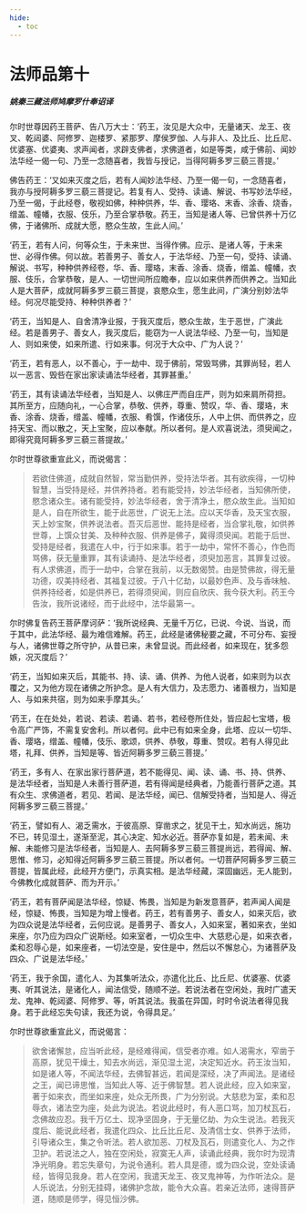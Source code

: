 ```yaml
---
hide:
  - toc
---
```


# **法师品第十**

##### 姚秦三藏法师鸠摩罗什奉诏译

尔时世尊因药王菩萨、告八万大士：‘药王，汝见是大众中，无量诸天、龙王、夜叉、乾闼婆、阿修罗、迦楼罗、紧那罗、摩侯罗伽、人与非人、及比丘、比丘尼、优婆塞、优婆夷、求声闻者，求辟支佛者，求佛道者，如是等类，咸于佛前、闻妙法华经一偈一句、乃至一念随喜者，我皆与授记，当得阿耨多罗三藐三菩提。’

佛告药王：‘又如来灭度之后，若有人闻妙法华经、乃至一偈一句，一念随喜者，我亦与授阿耨多罗三藐三菩提记。若复有人、受持、读诵、解说、书写妙法华经，乃至一偈，于此经卷，敬视如佛，种种供养，华、香、璎珞、末香、涂香、烧香，缯盖、幢幡，衣服、伎乐，乃至合掌恭敬。药王，当知是诸人等、已曾供养十万亿佛，于诸佛所、成就大愿，愍众生故，生此人间。’

‘药王，若有人问，何等众生，于未来世、当得作佛。应示、是诸人等，于未来世、必得作佛。何以故。若善男子、善女人，于法华经、乃至一句，受持、读诵、解说、书写，种种供养经卷，华、香、璎珞，末香、涂香、烧香，缯盖、幢幡，衣服、伎乐，合掌恭敬，是人、一切世间所应瞻奉，应以如来供养而供养之。当知此人是大菩萨，成就阿耨多罗三藐三菩提，哀愍众生，愿生此间，广演分别妙法华经。何况尽能受持、种种供养者？’

‘药王，当知是人、自舍清净业报，于我灭度后，愍众生故，生于恶世，广演此经。若是善男子、善女人，我灭度后，能窃为一人说法华经、乃至一句，当知是人、则如来使，如来所遣、行如来事。何况于大众中、广为人说？’

‘药王，若有恶人，以不善心，于一劫中、现于佛前，常毁骂佛，其罪尚轻，若人以一恶言、毁呰在家出家读诵法华经者，其罪甚重。’

‘药王，其有读诵法华经者，当知是人、以佛庄严而自庄严，则为如来肩所荷担。其所至方，应随向礼，一心合掌，恭敬、供养，尊重、赞叹，华、香、璎珞，末香、涂香、烧香，缯盖、幢幡，衣服、肴馔，作诸伎乐，人中上供、而供养之，应持天宝、而以散之，天上宝聚，应以奉献。所以者何。是人欢喜说法，须臾闻之，即得究竟阿耨多罗三藐三菩提故。’

尔时世尊欲重宣此义，而说偈言：

> 若欲住佛道，成就自然智，常当勤供养，受持法华者。其有欲疾得，一切种智慧，当受持是经，并供养持者。若有能受持，妙法华经者，当知佛所使，愍念诸众生。诸有能受持，妙法华经者，舍于清净土，愍众故生此。当知如是人，自在所欲生，能于此恶世，广说无上法。应以天华香，及天宝衣服，天上妙宝聚，供养说法者。吾灭后恶世、能持是经者，当合掌礼敬，如供养世尊，上馔众甘美、及种种衣服、供养是佛子，冀得须臾闻。若能于后世、受持是经者，我遣在人中，行于如来事。若于一劫中，常怀不善心，作色而骂佛，获无量重罪，其有读诵持、是法华经者，须臾加恶言，其罪复过彼。有人求佛道，而于一劫中，合掌在我前，以无数偈赞。由是赞佛故，得无量功德，叹美持经者、其福复过彼。于八十亿劫，以最妙色声、及与香味触、供养持经者，如是供养已，若得须臾闻，则应自欣庆、我今获大利。药王今告汝，我所说诸经，而于此经中，法华最第一。

尔时佛复告药王菩萨摩诃萨：‘我所说经典、无量千万亿，已说、今说、当说，而于其中，此法华经、最为难信难解。药王，此经是诸佛秘要之藏，不可分布、妄授与人，诸佛世尊之所守护，从昔已来，未曾显说。而此经者，如来现在，犹多怨嫉，况灭度后？’

‘药王，当知如来灭后，其能书、持、读、诵、供养、为他人说者，如来则为以衣覆之，又为他方现在诸佛之所护念。是人有大信力，及志愿力、诸善根力，当知是人、与如来共宿，则为如来手摩其头。’

‘药王，在在处处，若说、若读、若诵、若书，若经卷所住处，皆应起七宝塔，极令高广严饰，不需复安舍利。所以者何。此中已有如来全身，此塔、应以一切华、香、璎珞，缯盖、幢幡，伎乐、歌颂，供养、恭敬，尊重、赞叹。若有人得见此塔，礼拜、供养，当知是等、皆近阿耨多罗三藐三菩提。’

‘药王，多有人、在家出家行菩萨道，若不能得见、闻、读、诵、书、持、供养、是法华经者，当知是人未善行菩萨道，若有得闻是经典者，乃能善行菩萨之道。其有众生、求佛道者，若见、若闻、是法华经，闻已、信解受持者，当知是人、得近阿耨多罗三藐三菩提。’

‘药王，譬如有人、渴乏需水，于彼高原、穿凿求之，犹见干土，知水尚远，施功不已，转见湿土，遂渐至泥，其心决定、知水必近。菩萨亦复如是，若未闻、未解、未能修习是法华经者，当知是人、去阿耨多罗三藐三菩提尚远，若得闻、解、思惟、修习，必知得近阿耨多罗三藐三菩提。所以者何。一切菩萨阿耨多罗三藐三菩提，皆属此经，此经开方便门，示真实相。是法华经藏，深固幽远，无人能到，今佛教化成就菩萨、而为开示。’

‘药王，若有菩萨闻是法华经，惊疑、怖畏，当知是为新发意菩萨，若声闻人闻是经，惊疑、怖畏，当知是为增上慢者。药王，若有善男子、善女人，如来灭后，欲为四众说是法华经者，云何应说。是善男子、善女人，入如来室，著如来衣，坐如来座，尔乃应为四众广说斯经。如来室者，一切众生中、大慈悲心是，如来衣者，柔和忍辱心是，如来座者，一切法空是，安住是中，然后以不懈怠心，为诸菩萨及四众、广说是法华经。’

‘药王，我于余国，遣化人、为其集听法众，亦遣化比丘、比丘尼、优婆塞、优婆夷、听其说法，是诸化人，闻法信受，随顺不逆。若说法者在空闲处，我时广遣天龙、鬼神、乾闼婆、阿修罗、等，听其说法。我虽在异国，时时令说法者得见我身。若于此经忘失句读，我还为说，令得具足。’

尔时世尊欲重宣此义，而说偈言：

> 欲舍诸懈怠，应当听此经，是经难得闻，信受者亦难。如人渴需水，窄凿于高原，犹见干燥土，知去水尚远，渐见湿土泥，决定知近水。药王汝当知，如是诸人等，不闻法华经，去佛智甚远，若闻是深经，决了声闻法。是诸经之王，闻已谛思惟，当知此人等、近于佛智慧。若人说此经，应入如来室，著于如来衣，而坐如来座，处众无所畏，广为分别说。大慈悲为室，柔和忍辱衣，诸法空为座，处此为说法。若说此经时，有人恶口骂，加刀杖瓦石，念佛故应忍。我千万亿土、现净坚固身，于无量亿劫、为众生说法。若我灭度后、能说此经者，我遣化四众、比丘比丘尼、及清信士女、供养于法师，引导诸众生，集之令听法。若人欲加恶、刀杖及瓦石，则遣变化人、为之作卫护。若说法之人，独在空闲处，寂寞无人声，读诵此经典，我尔时为现清净光明身。若忘失章句，为说令通利。若人具是德，或为四众说，空处读诵经，皆得见我身。若人在空闲，我遣天龙王、夜叉鬼神等，为作听法众。是人乐说法，分别无挂碍，诸佛护念故，能令大众喜。若亲近法师，速得菩萨道，随顺是师学，得见恒沙佛。